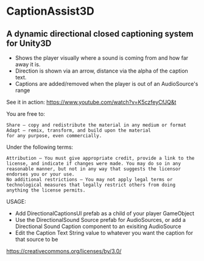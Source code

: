 # CaptionAssist3D

## A dynamic directional closed captioning system for Unity3D

- Shows the player visually where a sound is coming from and how far away it is.
- Direction is shown via an arrow, distance via the alpha of the caption text.
- Captions are added/removed when the player is out of an AudioSource's range

See it in action: https://www.youtube.com/watch?v=K5czfeyCfJQ&t

You are free to:

    Share — copy and redistribute the material in any medium or format
    Adapt — remix, transform, and build upon the material
    for any purpose, even commercially.

Under the following terms:

    Attribution — You must give appropriate credit, provide a link to the license, and indicate if changes were made. You may do so in any reasonable manner, but not in any way that suggests the licensor endorses you or your use.
    No additional restrictions — You may not apply legal terms or technological measures that legally restrict others from doing anything the license permits.

USAGE:

- Add DirectionalCaptionsUI prefab as a child of your player GameObject
- Use the DirectionalSound Source prefab for AudioSources, or add a Directional Sound Caption component to an exisiting AudioSource
- Edit the Caption Text String value to whatever you want the caption for that source to be

https://creativecommons.org/licenses/by/3.0/
